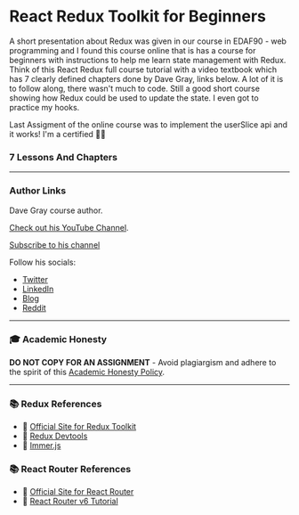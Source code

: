 # React Redux Toolkit for Beginners 

A short presentation about Redux was given in our course in EDAF90 - web programming and I found this course online that is has a course for beginners with instructions to help me learn state management with Redux. Think of this React Redux full course tutorial with a video textbook which has 7 clearly defined chapters done by Dave Gray, links below. A lot of it is to follow along, there wasn't much to code. Still a good short course showing how Redux could be used to update the state. I even got to practice my hooks.

Last Assigment of the online course was to implement the userSlice api and it works! I'm a certified 📝🐯 

### 7 Lessons And Chapters

---

### Author Links

Dave Gray course author.

[Check out his YouTube Channel](https://www.youtube.com/DaveGrayTeachesCode).

[Subscribe to his channel](https://bit.ly/3nGHmNn)

Follow his socials:

- [Twitter](https://twitter.com/yesdavidgray)
- [LinkedIn](https://www.linkedin.com/in/davidagray/)
- [Blog](https://yesdavidgray.com)
- [Reddit](https://www.reddit.com/user/DaveOnEleven)

---

### 🎓 Academic Honesty

**DO NOT COPY FOR AN ASSIGNMENT** - Avoid plagiargism and adhere to the spirit of this [Academic Honesty Policy](https://www.freecodecamp.org/news/academic-honesty-policy/).

---

### 📚 Redux References

- 🔗 [Official Site for Redux Toolkit](https://redux-toolkit.js.org/)
- 🔗 [Redux Devtools](https://github.com/reduxjs/redux-devtools)
- 🔗 [Immer.js](https://immerjs.github.io/immer/)

### 📚 React Router References
- 🔗 [Official Site for React Router](https://reactrouter.com/docs/en/v6)
- 🔗 [React Router v6 Tutorial](https://github.com/gitdagray/react_router_v6)
